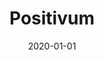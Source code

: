 ---
title: "Positivum"
externalUrl: "https://github.com/tomasff/positivum"
date: 2020-01-01
summary: "📰 A web application which categorizes news articles by sentiment"
showReadingTime: false
_build:
  render: "never"
---